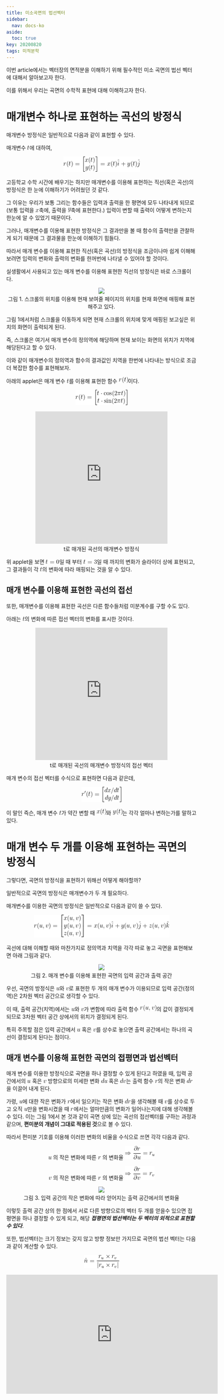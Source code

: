 ```yaml
---
title: 미소곡면의 법선벡터
sidebar:
  nav: docs-ko
aside:
  toc: true
key: 20200820
tags: 미적분학
---
```


이번 article에서는 벡터장의 면적분을 이해하기 위해 필수적인 미소 곡면의 법선 벡터에 대해서 알아보고자 한다.

이를 위해서 우리는 곡면의 수학적 표현에 대해 이해하고자 한다.

# 매개변수 하나로 표현하는 곡선의 방정식

매개변수 방정식은 일반적으로 다음과 같이 표현할 수 있다.

매개변수 <img src = "https://raw.githubusercontent.com/angeloyeo/angeloyeo.github.io/master/equations/2020-08-20-normal_vector/eq1.png">에 대하여,

<p align = "center"> <img src = "https://raw.githubusercontent.com/angeloyeo/angeloyeo.github.io/master/equations/2020-08-20-normal_vector/eq2.png"> </p>

고등학교 수학 시간에 배우기는 하지만 매개변수를 이용해 표현하는 직선(혹은 곡선)의 방정식은 한 눈에 이해하기가 어려웠던 것 같다.

그 이유는 우리가 보통 그리는 함수들은 입력과 출력을 한 평면에 모두 나타내게 되므로 (보통 입력을 <img src = "https://raw.githubusercontent.com/angeloyeo/angeloyeo.github.io/master/equations/2020-08-20-normal_vector/eq3.png">축에, 출력을 <img src = "https://raw.githubusercontent.com/angeloyeo/angeloyeo.github.io/master/equations/2020-08-20-normal_vector/eq4.png">축에 표현한다.) 입력이 변할 때 출력이 어떻게 변하는지 한눈에 알 수 있었기 때문이다.

그러나, 매개변수를 이용해 표현한 방정식은 그 결과만을 볼 때 함수의 출력만을 관찰하게 되기 때문에 그 결과물을 한눈에 이해하기 힘들다.

따라서 매개 변수를 이용해 표현한 직선(혹은 곡선)의 방정식을 조금이나마 쉽게 이해해보려면 입력의 변화와 출력의 변화를 한꺼번에 나타낼 수 있어야 할 것이다.

실생활에서 사용되고 있는 매개 변수를 이용해 표현한 직선의 방정식은 바로 스크롤이다.

<p align = "center">
  <img src = "https://raw.githubusercontent.com/angeloyeo/angeloyeo.github.io/master/pics/2020-08-20-normal_vector/pic1.gif">
  <br>
  그림 1. 스크롤의 위치를 이용해 현재 보여줄 페이지의 위치를 현재 화면에 매핑해 표현해주고 있다.
</p>

그림 1에서처럼 스크롤을 이동하게 되면 현재 스크롤의 위치에 맞게 매핑된 보고싶은 위치의 화면이 출력되게 된다.

즉, 스크롤은 여기서 매개 변수의 정의역에 해당하며 현재 보이는 화면의 위치가 치역에 해당된다고 할 수 있다.

이와 같이 매개변수의 정의역과 함수의 결과값인 치역을 한번에 나타내는 방식으로 조금 더 복잡한 함수를 표현해보자.

아래의 applet은 매개 변수 <img src = "https://raw.githubusercontent.com/angeloyeo/angeloyeo.github.io/master/equations/2020-08-20-normal_vector/eq5.png">를 이용해 표현한 함수 <img src = "https://raw.githubusercontent.com/angeloyeo/angeloyeo.github.io/master/equations/2020-08-20-normal_vector/eq6.png">이다.

<p align = "center"> <img src = "https://raw.githubusercontent.com/angeloyeo/angeloyeo.github.io/master/equations/2020-08-20-normal_vector/eq7.png"> </p>

<center>
  <iframe width = "350" height = "350" frameborder = "0" src="https://angeloyeo.github.io/p5/2020-08-20-normal_vector/parametric_curve/"></iframe>
  <br>
  t로 매개된 곡선의 매개변수 방정식
</center>

위 applet을 보면 <img src = "https://raw.githubusercontent.com/angeloyeo/angeloyeo.github.io/master/equations/2020-08-20-normal_vector/eq8.png">일 때 부터 <img src = "https://raw.githubusercontent.com/angeloyeo/angeloyeo.github.io/master/equations/2020-08-20-normal_vector/eq9.png">일 때 까지의 변화가 슬라이더 상에 표현되고, 그 결과들이 각 <img src = "https://raw.githubusercontent.com/angeloyeo/angeloyeo.github.io/master/equations/2020-08-20-normal_vector/eq10.png">의 변화에 따라 매핑되는 것을 알 수 있다.

## 매개 변수를 이용해 표현한 곡선의 접선

또한, 매개변수를 이용해 표현한 곡선은 다른 함수들처럼 미분계수를 구할 수도 있다.

아래는 <img src = "https://raw.githubusercontent.com/angeloyeo/angeloyeo.github.io/master/equations/2020-08-20-normal_vector/eq11.png">의 변화에 따른 접선 벡터의 변화를 표시한 것이다. 

<center>
  <iframe width = "350" height = "350" frameborder = "0" src="https://angeloyeo.github.io/p5/2020-08-20-normal_vector/parametric_curve_and_its_derivative/"></iframe>
  <br>
  t로 매개된 곡선의 매개변수 방정식의 접선 벡터
</center>

매개 변수의 접선 벡터를 수식으로 표현하면 다음과 같은데,

<p align = "center"> <img src = "https://raw.githubusercontent.com/angeloyeo/angeloyeo.github.io/master/equations/2020-08-20-normal_vector/eq12.png"> </p>

이 말인 즉슨, 매개 변수 <img src = "https://raw.githubusercontent.com/angeloyeo/angeloyeo.github.io/master/equations/2020-08-20-normal_vector/eq13.png">가 약간 변할 때 <img src = "https://raw.githubusercontent.com/angeloyeo/angeloyeo.github.io/master/equations/2020-08-20-normal_vector/eq14.png">와 <img src = "https://raw.githubusercontent.com/angeloyeo/angeloyeo.github.io/master/equations/2020-08-20-normal_vector/eq15.png">는 각각 얼마나 변하는가를 말하고 있다.


# 매개 변수 두 개를 이용해 표현하는 곡면의 방정식

그렇다면, 곡면의 방정식을 표현하기 위해선 어떻게 해야할까?

일반적으로 곡면의 방정식은 매개변수가 두 개 필요하다.

매개변수를 이용한 곡면의 방정식은 일반적으로 다음과 같이 쓸 수 있다.

<p align = "center"> <img src = "https://raw.githubusercontent.com/angeloyeo/angeloyeo.github.io/master/equations/2020-08-20-normal_vector/eq16.png"> </p>

곡선에 대해 이해할 때와 마찬가지로 정의역과 치역을 각각 따로 놓고 곡면을 표현해보면 아래 그림과 같다.

<p align = "center">
  <img src = "https://raw.githubusercontent.com/angeloyeo/angeloyeo.github.io/master/pics/2020-08-20-normal_vector/pic2.png">
  <br>
  그림 2. 매개 변수를 이용해 표현한 곡면의 입력 공간과 출력 공간
</p>

우선, 곡면의 방정식은 <img src = "https://raw.githubusercontent.com/angeloyeo/angeloyeo.github.io/master/equations/2020-08-20-normal_vector/eq17.png">와 <img src = "https://raw.githubusercontent.com/angeloyeo/angeloyeo.github.io/master/equations/2020-08-20-normal_vector/eq18.png">로 표현한 두 개의 매개 변수가 이용되므로 입력 공간(정의역)은 2차원 벡터 공간으로 생각할 수 있다.

이 때, 출력 공간(치역)에서는 <img src = "https://raw.githubusercontent.com/angeloyeo/angeloyeo.github.io/master/equations/2020-08-20-normal_vector/eq19.png">와 <img src = "https://raw.githubusercontent.com/angeloyeo/angeloyeo.github.io/master/equations/2020-08-20-normal_vector/eq20.png">가 변함에 따라 출력 함수 <img src = "https://raw.githubusercontent.com/angeloyeo/angeloyeo.github.io/master/equations/2020-08-20-normal_vector/eq21.png">의 값이 결정되게 되므로 3차원 벡터 공간 상에서의 위치가 결정되게 된다.

특히 주목할 점은 입력 공간에서 <img src = "https://raw.githubusercontent.com/angeloyeo/angeloyeo.github.io/master/equations/2020-08-20-normal_vector/eq22.png"> 혹은 <img src = "https://raw.githubusercontent.com/angeloyeo/angeloyeo.github.io/master/equations/2020-08-20-normal_vector/eq23.png">를 상수로 놓으면 출력 공간에서는 하나의 곡선이 결정되게 된다는 점이다.

## 매개 변수를 이용해 표현한 곡면의 접평면과 법선벡터

매개 변수를 이용한 방정식으로 곡면을 하나 결정할 수 있게 된다고 하였을 때, 입력 공간에서의 <img src = "https://raw.githubusercontent.com/angeloyeo/angeloyeo.github.io/master/equations/2020-08-20-normal_vector/eq24.png"> 혹은 <img src = "https://raw.githubusercontent.com/angeloyeo/angeloyeo.github.io/master/equations/2020-08-20-normal_vector/eq25.png"> 방향으로의 미세한 변화 <img src = "https://raw.githubusercontent.com/angeloyeo/angeloyeo.github.io/master/equations/2020-08-20-normal_vector/eq26.png"> 혹은 <img src = "https://raw.githubusercontent.com/angeloyeo/angeloyeo.github.io/master/equations/2020-08-20-normal_vector/eq27.png">는 출력 함수 <img src = "https://raw.githubusercontent.com/angeloyeo/angeloyeo.github.io/master/equations/2020-08-20-normal_vector/eq28.png">의 작은 변화 <img src = "https://raw.githubusercontent.com/angeloyeo/angeloyeo.github.io/master/equations/2020-08-20-normal_vector/eq29.png">을 이끌어 내게 된다.

가령, <img src = "https://raw.githubusercontent.com/angeloyeo/angeloyeo.github.io/master/equations/2020-08-20-normal_vector/eq30.png">에 대한 작은 변화가 <img src = "https://raw.githubusercontent.com/angeloyeo/angeloyeo.github.io/master/equations/2020-08-20-normal_vector/eq31.png">에서 일으키는 작은 변화 <img src = "https://raw.githubusercontent.com/angeloyeo/angeloyeo.github.io/master/equations/2020-08-20-normal_vector/eq32.png">을 생각해볼 때 <img src = "https://raw.githubusercontent.com/angeloyeo/angeloyeo.github.io/master/equations/2020-08-20-normal_vector/eq33.png">를 상수로 두고 오직 <img src = "https://raw.githubusercontent.com/angeloyeo/angeloyeo.github.io/master/equations/2020-08-20-normal_vector/eq34.png">만을 변화시켰을 때 <img src = "https://raw.githubusercontent.com/angeloyeo/angeloyeo.github.io/master/equations/2020-08-20-normal_vector/eq35.png">에서는 얼마만큼의 변화가 일어나는지에 대해 생각해볼 수 있다. 이는 그림 1에서 본 것과 같이 곡면 상에 있는 곡선의 접선벡터를 구하는 과정과 같으며, **편미분의 개념이 그대로 적용된 것**으로 볼 수 있다.

따라서 편미분 기호를 이용해 이러한 변화의 비율을 수식으로 쓰면 각각 다음과 같다.

<center>

<img src = "https://raw.githubusercontent.com/angeloyeo/angeloyeo.github.io/master/equations/2020-08-20-normal_vector/eq36.png"> 의 작은 변화에 따른 <img src = "https://raw.githubusercontent.com/angeloyeo/angeloyeo.github.io/master/equations/2020-08-20-normal_vector/eq37.png"> 의 변화율 <img src = "https://raw.githubusercontent.com/angeloyeo/angeloyeo.github.io/master/equations/2020-08-20-normal_vector/eq38.png">

<img src = "https://raw.githubusercontent.com/angeloyeo/angeloyeo.github.io/master/equations/2020-08-20-normal_vector/eq39.png"> 의 작은 변화에 따른 <img src = "https://raw.githubusercontent.com/angeloyeo/angeloyeo.github.io/master/equations/2020-08-20-normal_vector/eq40.png"> 의 변화율 <img src = "https://raw.githubusercontent.com/angeloyeo/angeloyeo.github.io/master/equations/2020-08-20-normal_vector/eq41.png">

</center>

<p align = "center">
  <img src = "https://raw.githubusercontent.com/angeloyeo/angeloyeo.github.io/master/pics/2020-08-20-normal_vector/pic3.png">
  <br>
  그림 3. 입력 공간의 작은 변화에 따라 얻어지는 출력 공간에서의 변화율
</p>

이렇듯 출력 공간 상의 한 점에서 서로 다른 방향으로의 벡터 두 개를 얻을수 있으면 접평면을 하나 결정할 수 있게 되고, 해당 ***접평면의 법선벡터는 두 벡터의 외적으로 표현할 수 있다***. 

또한, 법선벡터는 크기 정보는 갖지 않고 방향 정보만 가지므로 곡면의 법선 벡터는 다음과 같이 계산할 수 있다.

<p align = "center"> <img src = "https://raw.githubusercontent.com/angeloyeo/angeloyeo.github.io/master/equations/2020-08-20-normal_vector/eq42.png"> </p>

<center>
  <iframe width="560" height="315" src="https://www.youtube.com/embed/tCBegKMJY7s" frameborder="0" allow="accelerometer; autoplay; encrypted-media; gyroscope; picture-in-picture" allowfullscreen></iframe>
</center>